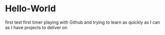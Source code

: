 # Hello-World
first test
first timer playing with Github and trying to learn as quickly as I can as I have projects to deliver on 
